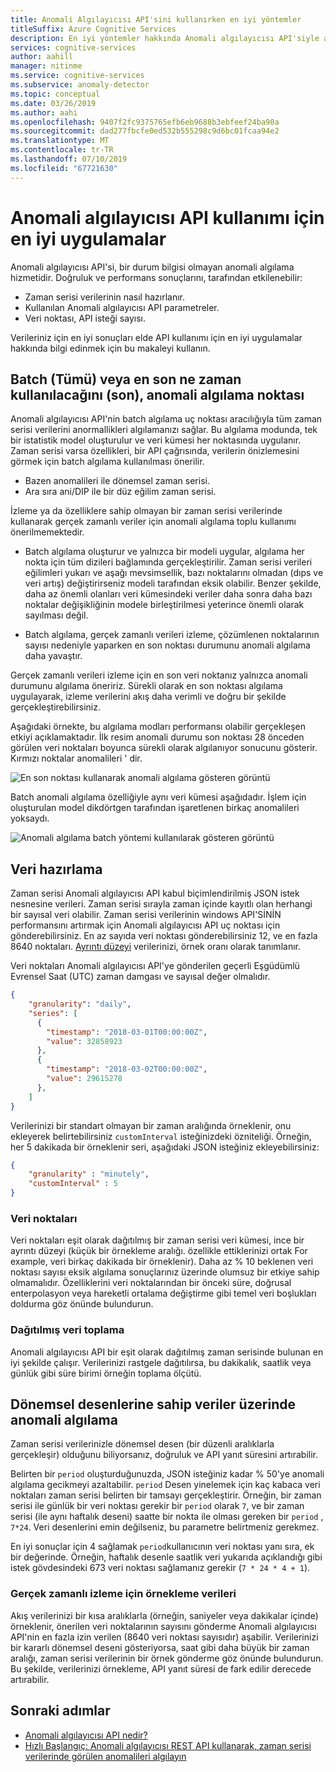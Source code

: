 ```yaml
---
title: Anomali Algılayıcısı API'sini kullanırken en iyi yöntemler
titleSuffix: Azure Cognitive Services
description: En iyi yöntemler hakkında Anomali algılayıcısı API'siyle anomalileri tespit edilirken öğrenin.
services: cognitive-services
author: aahill
manager: nitinme
ms.service: cognitive-services
ms.subservice: anomaly-detector
ms.topic: conceptual
ms.date: 03/26/2019
ms.author: aahi
ms.openlocfilehash: 9407f2fc9375765efb6eb9688b3ebfeef24ba90a
ms.sourcegitcommit: dad277fbcfe0ed532b555298c9d6bc01fcaa94e2
ms.translationtype: MT
ms.contentlocale: tr-TR
ms.lasthandoff: 07/10/2019
ms.locfileid: "67721630"
---
```

# <a name="best-practices-for-using-the-anomaly-detector-api"></a>Anomali algılayıcısı API kullanımı için en iyi uygulamalar

Anomali algılayıcısı API'si, bir durum bilgisi olmayan anomali algılama hizmetidir. Doğruluk ve performans sonuçlarını, tarafından etkilenebilir:

* Zaman serisi verilerinin nasıl hazırlanır.
* Kullanılan Anomali algılayıcısı API parametreler.
* Veri noktası, API isteği sayısı. 

Verileriniz için en iyi sonuçları elde API kullanımı için en iyi uygulamalar hakkında bilgi edinmek için bu makaleyi kullanın. 

## <a name="when-to-use-batch-entire-or-latest-last-point-anomaly-detection"></a>Batch (Tümü) veya en son ne zaman kullanılacağını (son), anomali algılama noktası

Anomali algılayıcısı API'nin batch algılama uç noktası aracılığıyla tüm zaman serisi verilerini anormallikleri algılamanızı sağlar. Bu algılama modunda, tek bir istatistik model oluşturulur ve veri kümesi her noktasında uygulanır. Zaman serisi varsa özellikleri, bir API çağrısında, verilerin önizlemesini görmek için batch algılama kullanılması önerilir.

* Bazen anomalileri ile dönemsel zaman serisi.
* Ara sıra ani/DIP ile bir düz eğilim zaman serisi. 

İzleme ya da özelliklere sahip olmayan bir zaman serisi verilerinde kullanarak gerçek zamanlı veriler için anomali algılama toplu kullanımı önerilmemektedir. 

* Batch algılama oluşturur ve yalnızca bir modeli uygular, algılama her nokta için tüm dizileri bağlamında gerçekleştirilir. Zaman serisi verileri eğilimleri yukarı ve aşağı mevsimsellik, bazı noktalarını olmadan (dıps ve veri artış) değiştirirseniz modeli tarafından eksik olabilir. Benzer şekilde, daha az önemli olanları veri kümesindeki veriler daha sonra daha bazı noktalar değişikliğinin modele birleştirilmesi yeterince önemli olarak sayılması değil.

* Batch algılama, gerçek zamanlı verileri izleme, çözümlenen noktalarının sayısı nedeniyle yaparken en son noktası durumunu anomali algılama daha yavaştır.

Gerçek zamanlı verileri izleme için en son veri noktanız yalnızca anomali durumunu algılama öneririz. Sürekli olarak en son noktası algılama uygulayarak, izleme verilerini akış daha verimli ve doğru bir şekilde gerçekleştirebilirsiniz.

Aşağıdaki örnekte, bu algılama modları performansı olabilir gerçekleşen etkiyi açıklamaktadır. İlk resim anomali durumu son noktası 28 önceden görülen veri noktaları boyunca sürekli olarak algılanıyor sonucunu gösterir. Kırmızı noktalar anomalileri ' dir.

![En son noktası kullanarak anomali algılama gösteren görüntü](../media/last.png)

Batch anomali algılama özelliğiyle aynı veri kümesi aşağıdadır. İşlem için oluşturulan model dikdörtgen tarafından işaretlenen birkaç anomalileri yoksaydı.

![Anomali algılama batch yöntemi kullanılarak gösteren görüntü](../media/entire.png)

## <a name="data-preparation"></a>Veri hazırlama

Zaman serisi Anomali algılayıcısı API kabul biçimlendirilmiş JSON istek nesnesine verileri. Zaman serisi sırayla zaman içinde kayıtlı olan herhangi bir sayısal veri olabilir. Zaman serisi verilerinin windows API'SİNİN performansını artırmak için Anomali algılayıcısı API uç noktası için gönderebilirsiniz. En az sayıda veri noktası gönderebilirsiniz 12, ve en fazla 8640 noktaları. [Ayrıntı düzeyi](https://docs.microsoft.com/dotnet/api/microsoft.azure.cognitiveservices.anomalydetector.models.granularity?view=azure-dotnet-preview) verilerinizi, örnek oranı olarak tanımlanır. 

Veri noktaları Anomali algılayıcısı API'ye gönderilen geçerli Eşgüdümlü Evrensel Saat (UTC) zaman damgası ve sayısal değer olmalıdır. 

```json
{
    "granularity": "daily",
    "series": [
      {
        "timestamp": "2018-03-01T00:00:00Z",
        "value": 32858923
      },
      {
        "timestamp": "2018-03-02T00:00:00Z",
        "value": 29615278
      },
    ]
}
```

Verilerinizi bir standart olmayan bir zaman aralığında örneklenir, onu ekleyerek belirtebilirsiniz `customInterval` isteğinizdeki özniteliği. Örneğin, her 5 dakikada bir örneklenir seri, aşağıdaki JSON isteğiniz ekleyebilirsiniz:

```json
{
    "granularity" : "minutely", 
    "customInterval" : 5
}
```

### <a name="missing-data-points"></a>Veri noktaları

Veri noktaları eşit olarak dağıtılmış bir zaman serisi veri kümesi, ince bir ayrıntı düzeyi (küçük bir örnekleme aralığı. özellikle ettiklerinizi ortak For example, veri birkaç dakikada bir örneklenir). Daha az % 10 beklenen veri noktası sayısı eksik algılama sonuçlarınız üzerinde olumsuz bir etkiye sahip olmamalıdır. Özelliklerini veri noktalarından bir önceki süre, doğrusal enterpolasyon veya hareketli ortalama değiştirme gibi temel veri boşlukları doldurma göz önünde bulundurun.

### <a name="aggregate-distributed-data"></a>Dağıtılmış veri toplama

Anomali algılayıcısı API bir eşit olarak dağıtılmış zaman serisinde bulunan en iyi şekilde çalışır. Verilerinizi rastgele dağıtılırsa, bu dakikalık, saatlik veya günlük gibi süre birimi örneğin toplama ölçütü.

## <a name="anomaly-detection-on-data-with-seasonal-patterns"></a>Dönemsel desenlerine sahip veriler üzerinde anomali algılama

Zaman serisi verilerinizle dönemsel desen (bir düzenli aralıklarla gerçekleşir) olduğunu biliyorsanız, doğruluk ve API yanıt süresini artırabilir. 

Belirten bir `period` oluşturduğunuzda, JSON isteğiniz kadar % 50'ye anomali algılama gecikmeyi azaltabilir. `period` Desen yinelemek için kaç kabaca veri noktaları zaman serisi belirten bir tamsayı gerçekleştirir. Örneğin, bir zaman serisi ile günlük bir veri noktası gerekir bir `period` olarak `7`, ve bir zaman serisi (ile aynı haftalık deseni) saatte bir nokta ile olması gereken bir `period` , `7*24`. Veri desenlerini emin değilseniz, bu parametre belirtmeniz gerekmez.

En iyi sonuçlar için 4 sağlamak `period`kullanıcının veri noktası yanı sıra, ek bir değerinde. Örneğin, haftalık desenle saatlik veri yukarıda açıklandığı gibi istek gövdesindeki 673 veri noktası sağlamanız gerekir (`7 * 24 * 4 + 1`).

### <a name="sampling-data-for-real-time-monitoring"></a>Gerçek zamanlı izleme için örnekleme verileri

Akış verilerinizi bir kısa aralıklarla (örneğin, saniyeler veya dakikalar içinde) örneklenir, önerilen veri noktalarının sayısını gönderme Anomali algılayıcısı API'nin en fazla izin verilen (8640 veri noktası sayısıdır) aşabilir. Verilerinizi bir kararlı dönemsel deseni gösteriyorsa, saat gibi daha büyük bir zaman aralığı, zaman serisi verilerinin bir örnek gönderme göz önünde bulundurun. Bu şekilde, verilerinizi örnekleme, API yanıt süresi de fark edilir derecede artırabilir. 

## <a name="next-steps"></a>Sonraki adımlar

* [Anomali algılayıcısı API nedir?](../overview.md)
* [Hızlı Başlangıç: Anomali algılayıcısı REST API kullanarak, zaman serisi verilerinde görülen anomalileri algılayın](../quickstarts/detect-data-anomalies-csharp.md)
